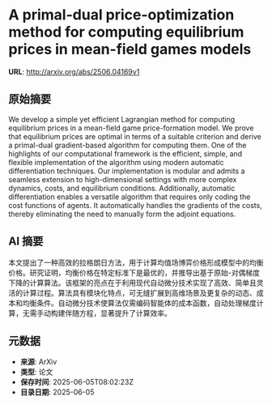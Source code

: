 # A primal-dual price-optimization method for computing equilibrium prices in mean-field games models

**URL**: http://arxiv.org/abs/2506.04169v1

## 原始摘要

We develop a simple yet efficient Lagrangian method for computing equilibrium
prices in a mean-field game price-formation model. We prove that equilibrium
prices are optimal in terms of a suitable criterion and derive a primal-dual
gradient-based algorithm for computing them. One of the highlights of our
computational framework is the efficient, simple, and flexible implementation
of the algorithm using modern automatic differentiation techniques. Our
implementation is modular and admits a seamless extension to high-dimensional
settings with more complex dynamics, costs, and equilibrium conditions.
Additionally, automatic differentiation enables a versatile algorithm that
requires only coding the cost functions of agents. It automatically handles the
gradients of the costs, thereby eliminating the need to manually form the
adjoint equations.


## AI 摘要

本文提出了一种高效的拉格朗日方法，用于计算均值场博弈价格形成模型中的均衡价格。研究证明，均衡价格在特定标准下是最优的，并推导出基于原始-对偶梯度下降的计算算法。该框架的亮点在于利用现代自动微分技术实现了高效、简单且灵活的计算过程。算法具有模块化特点，可无缝扩展到高维场景及更复杂的动态、成本和均衡条件。自动微分技术使算法仅需编码智能体的成本函数，自动处理梯度计算，无需手动构建伴随方程，显著提升了计算效率。

## 元数据

- **来源**: ArXiv
- **类型**: 论文
- **保存时间**: 2025-06-05T08:02:23Z
- **目录日期**: 2025-06-05
